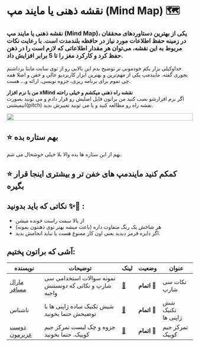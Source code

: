 # نقشه ذهنی یا مایند مپ (Mind Map) 🗺️
### نقشه ذهنی یا مایند مپ (Mind Map)، یکی از بهترین دستاوردهای محققان در زمینه حفظ اطلاعات مورد نیاز در حافظه بلندمدت است. با رعایت نکات مربوط به این نقشه، می‌‌توان هر مقدار اطلاعاتی که لازم است را در ذهن حفظ کرد و کارکرد مغز را تا 5 برابر افزایش داد.
 خداوکیلی بزار یکم خودمونی تر توضیح بدم این بالایی رو از توی سایت مایتا برداشتم یجوری گفته.
مایندمپ یکی از مهم‌ترین و بهترین ابزار کاربردیو عالی و خفن و اصلا همه چی تموم برای برنامه ریزی‌، جزوه نویسی‌، ارائه و... هست.

  **من با نرم افزار xMind نقشه راه ذهنی میکشم و خیلی راحته** <br>
 اگر نرم افزارشو نصب کنید من براتون فایل اصلیش رو قرار دادم و می تونید بصورت انیمیشنی(pitch) نقشه راه رو مطالعه کنید و یا می تونید تغییرش بدید.
 
<p align="center">
<img src="https://i.imgur.com/dBaSKWF.gif" height="20" width="100%">
</p>


 ## ⭐️ بهم ستاره بده
بهم از این ستاره ها بده والا بلا خیلی خوشحال می شم.

## ⭐️ کمکم کنید مایندمپ های خفن تر و بیشتری اینجا قرار بگیره


## نکاتی که باید بدونید ✨📝 :
- از بالا سمت راست خونده میشن
- هر شاخش یک رنگ متفاوت داره (باعث میشه بهتر توی ذهنتون بمونه)
- اگر دایره قرمز دیدید یعنی اون کار ممنوع هست یا نباید انجامش بدید.
## آشی که براتون پختیم:

| نویسنده | توضیحات | لینک | وضعیت | عنوان |
|--------|--------|--------|--------|--------|
|  [مارال مسافر](https://github.com/MaralMosafer)   | نمونه سوالات استخدامی سی شارپ و نکاتی که دونستنش واجبه   | [🔗](https://github.com/MaralMosafer/MindMap/tree/main/C%23%20Questions)   |  **اتمام** 🔴   | نکات سی شارپ  |
|  ناشناس  | شیش تکنیک ساده ژاپنی ها با توضیحش حتما بخونید   | [🔗](https://github.com/MaralMosafer/MindMap/tree/main/Six%20Japanese%20techniques)   |  **اتمام** 🔴   | شش تکنیک ژاپنی ها  |
|  [دوست عزیزمون](https://t.me/FR9906)   | جزوه و چک لیست تمرکز جیم کوییک. حتما بخونید   | [🔗](https://github.com/MaralMosafer/MindMap/tree/main/Jim%20Kwik/Focus)   |  **اتمام** 🔴   | تمرکز جیم کوییک  |
